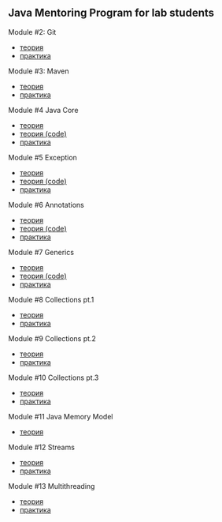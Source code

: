 ## Java Mentoring Program for lab students  
Module #2: Git 
- [теория](https://github.com/andrew-savich/course/blob/master/GIT/git_theory_questions.md)
- [практика](https://github.com/andrew-savich/course/blob/master/GIT/git_theory_questions.md)  

Module #3: Maven 
- [теория](https://github.com/andrew-savich/course/blob/master/Maven/maven_theory_questions.md)
- [практика](https://github.com/andrew-savich/course/blob/master/Maven/maven_practice_questions.txt)  

Module #4 Java Core
- [теория](https://github.com/andrew-savich/course/blob/master/JavaCore/theory.md)
- [теория (code)](https://github.com/andrew-savich/course/tree/master/JavaCore/src/main/java/com/epam/theory)
- [практика](https://github.com/andrew-savich/course/tree/master/JavaCore/src/main/java/com/epam/practice)

Module #5 Exception
- [теория](https://github.com/andrew-savich/course/blob/master/Exceptions/theory.md)
- [теория (code)](https://github.com/andrew-savich/course/tree/master/Exceptions/src/main/java/com/epam/exceptions/theory)
- [практика](https://github.com/andrew-savich/course/tree/master/Exceptions/src/main/java/com/epam/exceptions/practice)

Module #6 Annotations
- [теория](https://github.com/andrew-savich/course/blob/master/Annotations/theory.md)
- [теория (code)](https://github.com/andrew-savich/course/tree/master/Annotations/src/main/java/com/epam/annotations/theory)
- [практика](https://github.com/andrew-savich/course/tree/master/Annotations/src/main/java/com/epam/annotations/practice/task1)

Module #7 Generics
- [теория](https://github.com/andrew-savich/course/blob/master/Generics/theory.md)
- [теория (code)](https://github.com/andrew-savich/course/tree/master/Generics/src/main/java/com/epam/generics/theory)
- [практика](https://github.com/andrew-savich/course/tree/master/Generics/src/main/java/com/epam/generics/practice)

Module #8 Collections pt.1
- [теория](https://github.com/andrew-savich/course/blob/master/Collections1/theory.md)
- [практика](https://github.com/andrew-savich/course/tree/master/Collection1/src/main/java/com/epam/collections1/practice)

Module #9 Collections pt.2
- [теория](https://github.com/andrew-savich/course/blob/master/Collections2/theory.md)
- [практика](https://github.com/andrew-savich/course/blob/master/Collection2/src/main/java/com/epam/collections2/practice/Tasks.java)

Module #10 Collections pt.3
- [теория](https://github.com/andrew-savich/course/blob/master/Collections3/theory.md)
- [практика](https://github.com/andrew-savich/course/blob/master/Collections3/src/main/java/com/epam/collections3/practice/Tasks.java)

Module #11 Java Memory Model
- [теория](https://github.com/andrew-savich/course/blob/master/Memory/theory.md)

Module #12 Streams
- [теория](https://github.com/andrew-savich/course/blob/master/Streams/theory.md)
- [практика](https://github.com/andrew-savich/course/tree/master/Streams/src/main/java/com/epam/streams)

Module #13 Multithreading
- [теория](https://github.com/andrew-savich/course/blob/master/Multithreading/theory.md)
- [практика]()


